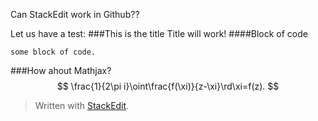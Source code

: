 Can StackEdit work in Github??

Let us have a test:
###This is the title 
Title will work!
####Block of code

```
some block of code. 
```
###How ahout Mathjax?
$$
\frac{1}{2\pi i}\oint\frac{f(\xi)}{z-\xi}\rd\xi=f(z).
$$
> Written with [StackEdit](http://benweet.github.io/stackedit/).